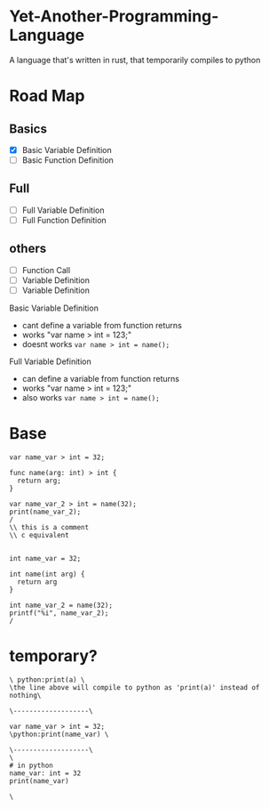 # Yet-Another-Programming-Language
A language that's written in rust, that temporarily compiles to python

# Road Map
## Basics
- [x] Basic Variable Definition
- [ ] Basic Function Definition

## Full
- [ ] Full Variable Definition
- [ ] Full Function Definition

## others
- [ ] Function Call
- [ ] Variable Definition
- [ ] Variable Definition 

Basic Variable Definition
- cant define a variable from function returns
- works "var name > int = 123;"
- doesnt works `var name > int = name();`

Full Variable Definition
- can define a variable from function returns
- works "var name > int = 123;"
- also works `var name > int = name();`

# Base
```
var name_var > int = 32;

func name(arg: int) > int {
  return arg;
}

var name_var_2 > int = name(32);
print(name_var_2);
/
\\ this is a comment
\\ c equivalent


int name_var = 32;

int name(int arg) {
  return arg
}

int name_var_2 = name(32);
printf("%i", name_var_2);
/
```
# temporary?
```
\ python:print(a) \ 
\the line above will compile to python as 'print(a)' instead of nothing\

\-------------------\

var name_var > int = 32;
\python:print(name_var) \

\-------------------\
\
# in python
name_var: int = 32
print(name_var)

\

```
